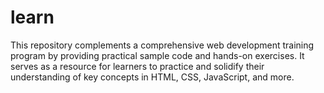 # learn
This repository complements a comprehensive web development training program by providing practical sample code and hands-on exercises. It serves as a resource for learners to practice and solidify their understanding of key concepts in HTML, CSS, JavaScript, and more.
